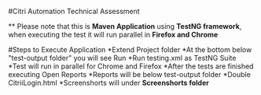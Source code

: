 #Citri Automation Technical Assessment

** Please note that this is **Maven Application** using **TestNG framework**, when executing the test it will run parallel in **Firefox and Chrome**

#Steps to Execute Application
*Extend Project folder 
*At the bottom below "test-output folder" you will see Run 
*Run testing.xml  as TestNG Suite
  *Test will run in parallel for Chrome and Firefox
*After the tests are finished executing Open Reports
*Reports will be below test-output folder
  *Double CitriiLogin.html
*Screenshorts will under **Screenshorts folder**
